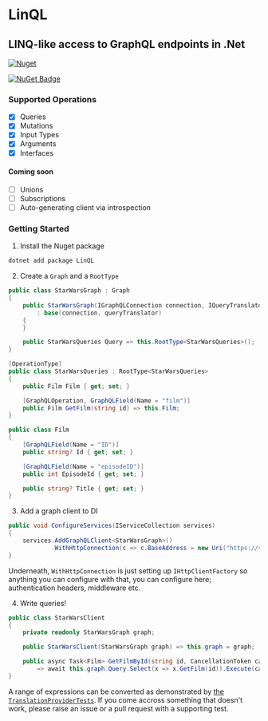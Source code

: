 # LinQL

## LINQ-like access to GraphQL endpoints in .Net

[![Nuget](https://github.com/dibble-james/LinQL/actions/workflows/nuget.yml/badge.svg)](https://github.com/dibble-james/LinQL/actions/workflows/nuget.yml)

[![NuGet Badge](https://buildstats.info/nuget/LinQL)](https://www.nuget.org/packages/LinQL/)

### Supported Operations
- [x] Queries
- [x] Mutations
- [x] Input Types
- [x] Arguments
- [x] Interfaces
#### Coming soon
- [ ] Unions
- [ ] Subscriptions
- [ ] Auto-generating client via introspection

### Getting Started

1. Install the Nuget package

```bash
dotnet add package LinQL
```

2. Create a `Graph` and a `RootType`

```csharp
public class StarWarsGraph : Graph
{
    public StarWarsGraph(IGraphQLConnection connection, IQueryTranslator queryTranslator)
        : base(connection, queryTranslator)
    {
    }

    public StarWarsQueries Query => this.RootType<StarWarsQueries>();
}

[OperationType]
public class StarWarsQueries : RootType<StarWarsQueries>
{
    public Film Film { get; set; }

    [GraphQLOperation, GraphQLField(Name = "film")]
    public Film GetFilm(string id) => this.Film;
}

public class Film
{
    [GraphQLField(Name = "ID")]
    public string? Id { get; set; }

    [GraphQLField(Name = "episodeID")]
    public int EpisodeId { get; set; }

    public string? Title { get; set; }
}
```

3. Add a graph client to DI

```csharp
public void ConfigureServices(IServiceCollection services)
{
    services.AddGraphQLClient<StarWarsGraph>()
            .WithHttpConnection(c => c.BaseAddress = new Uri("https://swapi-graphql.netlify.app/.netlify/functions/index"))
}

```

Underneath, `WithHttpConnection` is just setting up `IHttpClientFactory` so anything you can configure with that, you can configure here; authentication headers, middleware etc.

4. Write queries!

```csharp
public class StarWarsClient
{
    private readonly StarWarsGraph graph;

    public StarWarsClient(StarWarsGraph graph) => this.graph = graph;

    public async Task<Film> GetFilmById(string id, CancellationToken cancellationToken)
        => await this.graph.Query.Select(x => x.GetFilm(id)).Execute(cancellationToken);
}
```

A range of expressions can be converted as demonstrated by [the `TranslationProviderTests`](https://github.com/dibble-james/LinQL/blob/interface-support/LinQL.Tests/Translation/TranslationProviderTests.cs).  If you come accross something that doesn't work, please raise an issue or a pull request with a supporting test.
